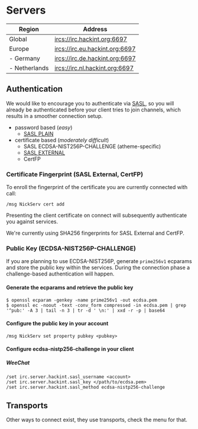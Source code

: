 # Servers

| Region        | Address                           |
|---------------|----------------------------------|
| Global        | <ircs://irc.hackint.org:6697>    |
| Europe        | <ircs://irc.eu.hackint.org:6697> |
| - Germany     | <ircs://irc.de.hackint.org:6697> |
| - Netherlands | <ircs://irc.nl.hackint.org:6697> |

## Authentication

We would like to encourage you to authenticate via [SASL], so you will
already be authenticated before your client tries to join channels,
which results in a smoother connection setup.

- password based (*easy*)
  - [SASL PLAIN]
- certificate based (*moderately difficult*)
  - SASL ECDSA-NIST256P-CHALLENGE (atheme-specific)
  - [SASL EXTERNAL]
  - CertFP

### Certificate Fingerprint (SASL External, CertFP)

To enroll the fingerprint of the certificate you are currently connected
with call:

```
/msg NickServ cert add
```

Presenting the client certificate on connect will subsequently
authenticate you against services.

We're currently using SHA256 fingerprints for SASL External and CertFP.

### Public Key (ECDSA-NIST256P-CHALLENGE)

If you are planning to use ECDSA-NIST256P, generate `prime256v1` ecparams
and store the public key within the services. During the connection phase
a challenge-based authentication will happen.

#### Generate the ecparams and retrieve the public key

```
$ openssl ecparam -genkey -name prime256v1 -out ecdsa.pem
$ openssl ec -noout -text -conv_form compressed -in ecdsa.pem | grep '^pub:' -A 3 | tail -n 3 | tr -d ' \n:' | xxd -r -p | base64
```

#### Configure the public key in your account

```
/msg NickServ set property pubkey <pubkey>
```

#### Configure ecdsa-nistp256-challenge in your client

##### WeeChat

```
/set irc.server.hackint.sasl_username <account>
/set irc.server.hackint.sasl_key </path/to/ecdsa.pem>
/set irc.server.hackint.sasl_method ecdsa-nistp256-challenge
```

## Transports

Other ways to connect exist, they use transports, check the menu for that.

[SASL]: https://ircv3.net/docs/sasl-mechs
[SASL PLAIN]: https://datatracker.ietf.org/doc/html/rfc4616
[SASL EXTERNAL]: https://datatracker.ietf.org/doc/html/rfc4422#appendix-A
